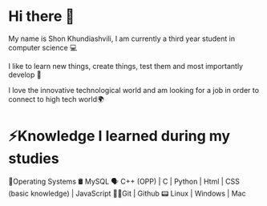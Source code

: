 # Hi there 👋
My name is Shon Khundiashvili, I am currently a third year student in computer science 💻

I like to learn new things, create things, test them and most importantly develop 🔨

I love the innovative technological world and am looking for a job in order to connect to high tech world🌍

# ⚡Knowledge I learned during my studies 
📰Operating Systems
🛢️ MySQL
🗣 C++ (OPP) | C | Python | Html | CSS (basic knowledge) | JavaScript
🐱‍👤Git | Github
📟 Linux | Windows | Mac
